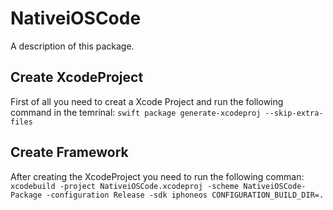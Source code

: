 # NativeiOSCode

A description of this package.

## Create XcodeProject

First of all you need to creat a Xcode Project and run the following command in the
temrinal: ` swift package generate-xcodeproj --skip-extra-files `

## Create Framework 
After creating the XcodeProject you need to run the following comman: ` xcodebuild -project NativeiOSCode.xcodeproj -scheme NativeiOSCode-Package -configuration Release -sdk iphoneos CONFIGURATION_BUILD_DIR=. `
